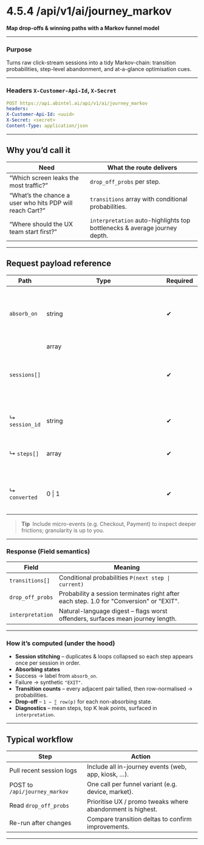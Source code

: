 # 4.5.4 /api/v1/ai/journey_markov

**Map drop-offs & winning paths with a Markov funnel model**

---

### Purpose 
Turns raw click-stream sessions into a tidy Markov-chain: transition probabilities, step-level abandonment, and at-a-glance optimisation cues.

---

### Headers `X-Customer-Api-Id`, `X-Secret`

```yml
POST https://api.abintel.ai/api/v1/ai/journey_markov
headers:
X-Customer-Api-Id: <uuid>
X-Secret: <secret>
Content-Type: application/json
```

---

## Why you’d call it

| **Need**                                         | **What the route delivers**                                                              |
|--------------------------------------------------|-------------------------------------------------------------------------------------------|
| “Which screen leaks the most traffic?”           | `drop_off_probs` per step.                                                               |
| “What’s the chance a user who hits PDP will reach Cart?” | `transitions` array with conditional probabilities.                                      |
| “Where should the UX team start first?”          | `interpretation` auto-highlights top bottlenecks & average journey depth.                |

---

## Request payload reference

| **Path**      | **Type**       | **Required** | **Notes**                                                                                      |
|---------------|----------------|--------------|------------------------------------------------------------------------------------------------|
| `absorb_on`   | string          | ✔︎           | Label for the success state (e.g. `"Conversion"`). The model appends this as an absorbing final step. |
| `sessions[]`  | array<object>   | ✔︎           | One object = one anonymous session.                                                            |
| ↳ `session_id`| string          | ✔︎           | Only for debugging/tracing; not used in maths.                                                 |
| ↳ `steps[]`   | array<string>   | ✔︎           | Ordered list of unique page / event labels before the success step.                           |
| ↳ `converted` | 0 \| 1          | ✔︎           | 1 → funnel succeeds; 0 → session ends in implicit `"EXIT"` absorbing state.                    |

> **Tip** Include micro-events (e.g. Checkout, Payment) to inspect deeper frictions; granularity is up to you.

---

### Response (Field semantics)

| **Field**        | **Meaning**                                                                             |
|------------------|---------------------------------------------------------------------------------------- |
| `transitions[]`  | Conditional probabilities `P(next step \| current)`                                     |
| `drop_off_probs` | Probability a session terminates right after each step. 1.0 for "Conversion" or "EXIT". |
| `interpretation` | Natural-language digest – flags worst offenders, surfaces mean journey length.          |

---

### How it’s computed (under the hood)

- **Session stitching** – duplicates & loops collapsed so each step appears once per session in order.  
- **Absorbing states**  
- Success → label from `absorb_on`.  
- Failure → synthetic `"EXIT"`.  
- **Transition counts** – every adjacent pair tallied, then row-normalised → probabilities.  
- **Drop-off** – `1 − ∑ row(p)` for each non-absorbing state.  
- **Diagnostics** – mean steps, top K leak points, surfaced in `interpretation`.

---

## Typical workflow

| **Step**                      | **Action**                                                                 |
|------------------------------ |--------------------------------------------------------------------------- |
| Pull recent session logs      | Include all in-journey events (web, app, kiosk, …).                        |
| POST to `/api/journey_markov` | One call per funnel variant (e.g. device, market).                         |
| Read `drop_off_probs`         | Prioritise UX / promo tweaks where abandonment is highest.                 |
| Re-run after changes          | Compare transition deltas to confirm improvements.                         |

---

